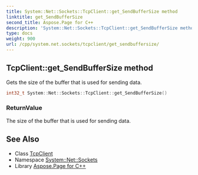 ```yaml
---
title: System::Net::Sockets::TcpClient::get_SendBufferSize method
linktitle: get_SendBufferSize
second_title: Aspose.Page for C++
description: 'System::Net::Sockets::TcpClient::get_SendBufferSize method. Gets the size of the buffer that is used for sending data in C++.'
type: docs
weight: 900
url: /cpp/system.net.sockets/tcpclient/get_sendbuffersize/
---
```

## TcpClient::get_SendBufferSize method


Gets the size of the buffer that is used for sending data.

```cpp
int32_t System::Net::Sockets::TcpClient::get_SendBufferSize()
```


### ReturnValue

The size of the buffer that is used for sending data.

## See Also

* Class [TcpClient](../)
* Namespace [System::Net::Sockets](../../)
* Library [Aspose.Page for C++](../../../)
